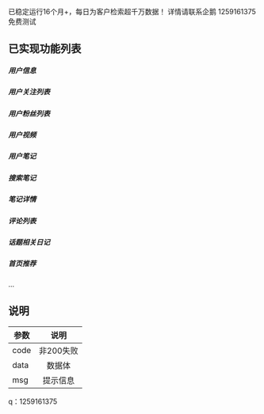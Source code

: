 已稳定运行16个月+，每日为客户检索超千万数据！ 详情请联系企鹅 1259161375  免费测试
## 已实现功能列表


##### 用户信息
##### 用户关注列表
##### 用户粉丝列表
##### 用户视频
##### 用户笔记

##### 搜索笔记
##### 笔记详情
##### 评论列表
##### 话题相关日记
##### 首页推荐



...


## 说明
参数|说明|
--|:--:|
code|非200失败|
data|数据体|
msg|提示信息|

q：1259161375
